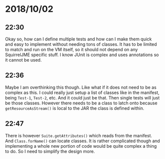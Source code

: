 # 2018/10/02

## 22:30

Okay so, how can I define multiple tests and how can I make them quick and
easy to implement without needing tons of classes. It has to be limited to
match and run on the VM itself, so it should not depend on any SquirrelJME
specific stuff. I know JUnit is complex and uses annotations so it cannot
be used.

## 22:36

Maybe I am overthinking this though. Like what if it does not need to be
as complex as this. I could really just setup a list of classes like in the
manifest, being `Test-1`, `Test-2`, etc. And it could just be that. Then
single tests will just be those classes. However there needs to be a class
to latch onto because `getResourceAsStream()` is local to the JAR the class
is defined within.

## 22:47

There is however `Suite.getAttributes()` which reads from the manifest. And
`Class.forName()` can locate classes. It is rather complicated though and
implementing a whole new portion of code would be quite complex a thing to
do. So I need to simplify the design more.
